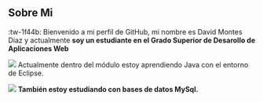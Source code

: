 ## Sobre Mi
:tw-1f44b: Bienvenido a mi perfil de GitHub, mi nombre es David Montes Díaz
y actualmente **soy un estudiante en el Grado Superior de Desarollo de Aplicaciones Web**


![](https://images.vexels.com/media/users/3/166401/isolated/lists/b82aa7ac3f736dd78570dd3fa3fa9e24-icono-del-lenguaje-de-programacion-java.png)
Actualmente dentro del módulo estoy aprendiendo Java con el entorno de Eclipse.

![](https://cdn.iconscout.com/icon/free/png-256/free-mysql-3628940-3030165.png)
**También estoy estudiando con bases de datos MySql.**
